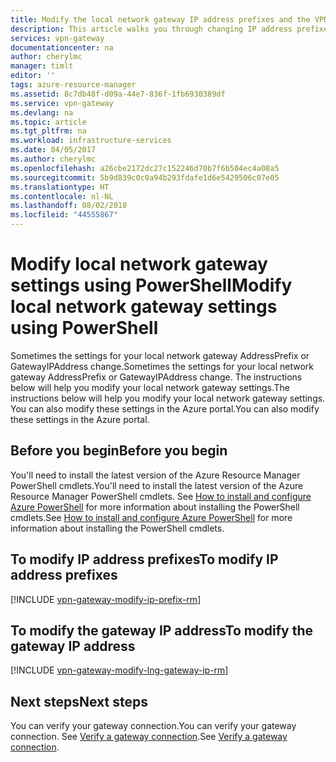 ```yaml
---
title: Modify the local network gateway IP address prefixes and the VPN Gateway IP address| Azure| PowerShell| Microsoft Docs
description: This article walks you through changing IP address prefixes for your local network gateway
services: vpn-gateway
documentationcenter: na
author: cherylmc
manager: timlt
editor: ''
tags: azure-resource-manager
ms.assetid: 8c7db48f-d09a-44e7-836f-1fb6930389df
ms.service: vpn-gateway
ms.devlang: na
ms.topic: article
ms.tgt_pltfrm: na
ms.workload: infrastructure-services
ms.date: 04/05/2017
ms.author: cherylmc
ms.openlocfilehash: a26cbe2172dc27c152246d70b7f6b504ec4a08a5
ms.sourcegitcommit: 5b9d839c0c0a94b293fdafe1d6e5429506c07e05
ms.translationtype: HT
ms.contentlocale: nl-NL
ms.lasthandoff: 08/02/2018
ms.locfileid: "44555867"
---
```

# <a name="modify-local-network-gateway-settings-using-powershell"></a><span data-ttu-id="b15cb-103">Modify local network gateway settings using PowerShell</span><span class="sxs-lookup"><span data-stu-id="b15cb-103">Modify local network gateway settings using PowerShell</span></span>
<span data-ttu-id="b15cb-104">Sometimes the settings for your local network gateway AddressPrefix or GatewayIPAddress change.</span><span class="sxs-lookup"><span data-stu-id="b15cb-104">Sometimes the settings for your local network gateway AddressPrefix or GatewayIPAddress change.</span></span> <span data-ttu-id="b15cb-105">The instructions below will help you modify your local network gateway settings.</span><span class="sxs-lookup"><span data-stu-id="b15cb-105">The instructions below will help you modify your local network gateway settings.</span></span> <span data-ttu-id="b15cb-106">You can also modify these settings in the Azure portal.</span><span class="sxs-lookup"><span data-stu-id="b15cb-106">You can also modify these settings in the Azure portal.</span></span>

## <a name="before-you-begin"></a><span data-ttu-id="b15cb-107">Before you begin</span><span class="sxs-lookup"><span data-stu-id="b15cb-107">Before you begin</span></span>
<span data-ttu-id="b15cb-108">You'll need to install the latest version of the Azure Resource Manager PowerShell cmdlets.</span><span class="sxs-lookup"><span data-stu-id="b15cb-108">You'll need to install the latest version of the Azure Resource Manager PowerShell cmdlets.</span></span> <span data-ttu-id="b15cb-109">See [How to install and configure Azure PowerShell](/powershell/azureps-cmdlets-docs) for more information about installing the PowerShell cmdlets.</span><span class="sxs-lookup"><span data-stu-id="b15cb-109">See [How to install and configure Azure PowerShell](/powershell/azureps-cmdlets-docs) for more information about installing the PowerShell cmdlets.</span></span>

## <a name="to-modify-ip-address-prefixes"></a><span data-ttu-id="b15cb-110">To modify IP address prefixes</span><span class="sxs-lookup"><span data-stu-id="b15cb-110">To modify IP address prefixes</span></span>
[!INCLUDE [vpn-gateway-modify-ip-prefix-rm](../../includes/vpn-gateway-modify-ip-prefix-rm-include.md)]

## <a name="to-modify-the-gateway-ip-address"></a><span data-ttu-id="b15cb-111">To modify the gateway IP address</span><span class="sxs-lookup"><span data-stu-id="b15cb-111">To modify the gateway IP address</span></span>
[!INCLUDE [vpn-gateway-modify-lng-gateway-ip-rm](../../includes/vpn-gateway-modify-lng-gateway-ip-rm-include.md)]

## <a name="next-steps"></a><span data-ttu-id="b15cb-112">Next steps</span><span class="sxs-lookup"><span data-stu-id="b15cb-112">Next steps</span></span>
<span data-ttu-id="b15cb-113">You can verify your gateway connection.</span><span class="sxs-lookup"><span data-stu-id="b15cb-113">You can verify your gateway connection.</span></span> <span data-ttu-id="b15cb-114">See [Verify a gateway connection](vpn-gateway-verify-connection-resource-manager.md).</span><span class="sxs-lookup"><span data-stu-id="b15cb-114">See [Verify a gateway connection](vpn-gateway-verify-connection-resource-manager.md).</span></span>


